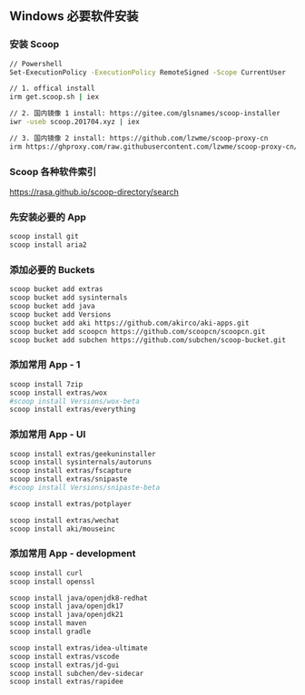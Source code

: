 ## Windows 必要软件安装

### 安装 Scoop

```bash
// Powershell
Set-ExecutionPolicy -ExecutionPolicy RemoteSigned -Scope CurrentUser

// 1. offical install
irm get.scoop.sh | iex

// 2. 国内镜像 1 install: https://gitee.com/glsnames/scoop-installer
iwr -useb scoop.201704.xyz | iex

// 3. 国内镜像 2 install: https://github.com/lzwme/scoop-proxy-cn
irm https://ghproxy.com/raw.githubusercontent.com/lzwme/scoop-proxy-cn/master/install.ps1 | iex
```

### Scoop 各种软件索引
https://rasa.github.io/scoop-directory/search

### 先安装必要的 App

```bash
scoop install git
scoop install aria2
```

### 添加必要的 Buckets

```bash
scoop bucket add extras
scoop bucket add sysinternals
scoop bucket add java
scoop bucket add Versions
scoop bucket add aki https://github.com/akirco/aki-apps.git
scoop bucket add scoopcn https://github.com/scoopcn/scoopcn.git
scoop bucket add subchen https://github.com/subchen/scoop-bucket.git
```

### 添加常用 App - 1

```bash
scoop install 7zip
scoop install extras/wox
#scoop install Versions/wox-beta
scoop install extras/everything
```

### 添加常用 App - UI

```bash
scoop install extras/geekuninstaller
scoop install sysinternals/autoruns
scoop install extras/fscapture
scoop install extras/snipaste
#scoop install Versions/snipaste-beta

scoop install extras/potplayer

scoop install extras/wechat
scoop install aki/mouseinc
```

### 添加常用 App - development

```bash
scoop install curl
scoop install openssl

scoop install java/openjdk8-redhat
scoop install java/openjdk17
scoop install java/openjdk21
scoop install maven
scoop install gradle

scoop install extras/idea-ultimate
scoop install extras/vscode
scoop install extras/jd-gui
scoop install subchen/dev-sidecar
scoop install extras/rapidee
```



